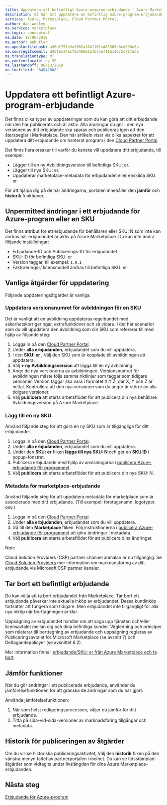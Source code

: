 ```yaml
---
title: Uppdatera ett befintligt Azure-program-erbjudande | Azure Marketplace
description: Så här att uppdatera en befintlig Azure-program-erbjudandet på Azure Marketplace.
services: Azure, Marketplace, Cloud Partner Portal,
author: dan-wesley
ms.service: marketplace
ms.topic: conceptual
ms.date: 12/06/2018
ms.author: pabutler
ms.openlocfilehash: a36df757e3a2682af641101ed82583a0cd293e0a
ms.sourcegitcommit: d4dfbc34a1f03488e1b7bc5e711a11b72c717ada
ms.translationtype: MT
ms.contentlocale: sv-SE
ms.lasthandoff: 06/13/2019
ms.locfileid: "64942808"
---
```

# <a name="update-an-existing-azure-application-offer"></a>Uppdatera ett befintligt Azure-program-erbjudande

Det finns olika typer av uppdateringar som du kan göra att ditt erbjudande när den har publicerats och är aktiv. Alla ändringar du gör i den nya versionen av ditt erbjudande ska sparas och publiceras igen att den återspeglar i Marketplace. Den här artikeln visar via olika aspekter för att uppdatera ditt erbjudande om hanterat program i den [Cloud Partner Portal](https://cloudpartner.azure.com/).

Det finns flera orsaker till varför du kanske vill uppdatera ditt erbjudande, till exempel:

- Lägger till en ny Avbildningsversion till befintliga SKU: er.
- Lägger till nya SKU: er.
- Uppdaterar marketplace-metadata för erbjudandet eller enskilda SKU: er.

För att hjälpa dig på de här ändringarna, portalen innehåller den **jämför** och **historik** funktioner.

## <a name="unpermitted-changes-to-an-azure-application-offer-or-sku"></a>Unpermitted ändringar i ett erbjudande för Azure-program eller en SKU

Det finns attribut för ett erbjudande för behållaren eller SKU: N som inte kan ändras när erbjudandet är aktiv på Azure Marketplace. Du kan inte ändra följande inställningar:

- Erbjudande-ID och Publicerings-ID för erbjudandet
- SKU-ID för befintliga SKU: er
- Version taggar, till exempel: `1.0.1`
- Fakturerings-/ licensmodell ändras till befintliga SKU: er

## <a name="common-update-operations"></a>Vanliga åtgärder för uppdatering

Följande uppdateringsåtgärder är vanliga.

### <a name="update-image-version-for-a-sku"></a>Uppdatera versionsnumret för avbildningen för en SKU

Det är vanligt att en avbildning uppdateras regelbundet med säkerhetskorrigeringar, extrafunktioner och så vidare. I det här scenariot som du vill uppdatera den avbildning som din SKU som refererar till med hjälp av följande steg:

1. Logga in på den [Cloud Partner Portal](https://cloudpartner.azure.com/).
2. Under **alla erbjudanden**, erbjudandet som du vill uppdatera.
3. I den **SKU: er** , Välj den SKU som är kopplade till avbildningen att uppdatera.
4. Välj **+ ny Avbildningsversion** att lägga till en ny avbildning.
5. Ange de nya versionerna av avbildningen. Versionsnumret för avbildningen måste följa samma riktlinjer som taggar som tidigare versioner. Version taggar ska vara i formatet X.Y.Z, där X, Y och Z är heltal. Kontrollera att den nya versionen som du anger är större än alla tidigare versioner.
6. Välj **publicera** att starta arbetsflödet för att publicera din nya behållare Avbildningsversion på Azure Marketplace.

### <a name="add-a-new-sku"></a>Lägg till en ny SKU

Använd följande steg för att göra en ny SKU som är tillgängliga för ditt erbjudande:

1. Logga in på den [Cloud Partner Portal](https://cloudpartner.azure.com/).
2. Under **alla erbjudanden**, erbjudandet som du vill uppdatera.
3. Under den **SKU: er** fliken **lägga till nya SKU: N** och ger en **SKU ID** i popup-fönstret.
4. Publicera erbjudande med hjälp av anvisningarna i [publicera Azure-erbjudande för programmet](./cpp-publish-offer.md).
5. Välj **publicera** att starta arbetsflödet för att publicera din nya SKU: N.

### <a name="update-offer-marketplace-metadata"></a>Metadata för marketplace-erbjudande

Använd följande steg för att uppdatera metadata för marketplace som är associerade med ditt erbjudande. (Till exempel: företagsnamn, logotyper, osv.)

1. Logga in på den [Cloud Partner Portal](https://cloudpartner.azure.com/).
2. Under **alla erbjudanden**, erbjudandet som du vill uppdatera.
3. Gå till den **Marketplace** fliken. Följ instruktionerna i [publicera Azure-erbjudande för programmet](./cpp-publish-offer.md) att göra ändringar i metadata.
4. Välj **publicera** att starta arbetsflödet för att publicera dina ändringar.
 
>[!Note]
>Cloud Solution Providers (CSP) partner channel anmälan är nu tillgänglig.  Se [Cloud Solution Providers](../../cloud-solution-providers.md) mer information om marknadsföring av ditt erbjudande via Microsoft CSP partner kanaler.

## <a name="deleting-an-existing-offer"></a>Tar bort ett befintligt erbjudande

Du kan välja att ta bort erbjudandet från Marketplace. Tar bort ett erbjudande påverkar inte aktuella inköp av erbjudandet. Dessa kundinköp fortsätter att fungera som tidigare. Men erbjudandet inte tillgängligt för alla nya inköp när borttagningen är klar.

Uppsägning av erbjudandet handlar om att säga upp tjänsten och/eller licensavtalet mellan dig och dina befintliga kunder.
Vägledning och principer som relaterar till borttagning av erbjudande och uppsägning regleras av Publiceringsavtalet för Microsoft Marketplace (se avsnitt 7) och Deltagandepolicyer (se avsnittet 6.2).

Mer information finns i [erbjudande/SKU: er från Azure Marketplace och ta bort](https://docs.microsoft.com/azure/marketplace/cloud-partner-portal-orig/cloud-partner-portal-managed-app-offer-delete).

## <a name="compare-feature"></a>Jämför funktioner

När du gör ändringar i ett publicerade erbjudande, använder du jämförelsefunktionen för att granska de ändringar som du har gjort.

Använda jämförelsefunktionen:

1. När som helst redigeringsprocessen, väljer du jämför för ditt erbjudande.
2. Titta på sida-vid-sida-versioner av marknadsföring tillgångar och metadata.

## <a name="history-of-publishing-actions"></a>Historik för publiceringen av åtgärder

Om du vill se historiska publiceringsaktivitet, Välj den **historik** fliken på den vänstra menyn fältet av partnerportalen i molnet. Du kan se tidsstämplad-åtgärder som vidtagits under livslängden för dina Azure Marketplace-erbjudanden.

## <a name="next-steps"></a>Nästa steg

[Erbjudande för Azure-program](./cpp-azure-app-offer.md)